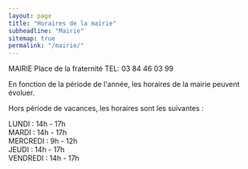```yaml
---
layout: page
title: "Horaires de la mairie"
subheadline: "Mairie"
sitemap: true
permalink: "/mairie/"
---
```



MAIRIE
Place de la fraternité
TEL: 03 84 46 03 99


En fonction de la période de l'année, les horaires de la mairie peuvent évoluer. 

Hors période de vacances, les horaires sont les suivantes : 

LUNDI :  14h - 17h  
MARDI : 14h - 17h  
MERCREDI : 9h - 12h  
JEUDI : 14h - 17h   
VENDREDI : 14h - 17h   




